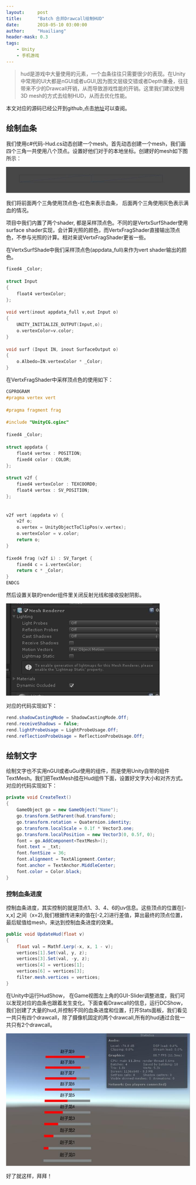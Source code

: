 ```yaml
---
layout:     post
title:      "Batch 合并Drawcall绘制HUD"
date:       2018-05-10 03:00:00
author:     "Huailiang"
header-mask: 0.3
tags:
    - Unity
    - 手机游戏
---
```



> hud是游戏中大量使用的元素，一个血条往往只需要很少的表现。在Unity中常用的UI大都是nGUI或者uGUI,因为图文层级交错或者Depth重叠，往往带来不少的Drawcall开销，从而导致游戏性能的开销。这里我们建议使用3D mesh的方式去绘制HUD，从而去优化性能。


本文对应的源码已经公开到github,点击[地址][i1]可以查阅。


## 绘制血条

我们使用c#代码-Hud.cs动态创建一个mesh。首先动态创建一个mesh，我们画四个三角一共使用八个顶点。设置好他们对于的本地坐标。创建好的mesh如下图所示：

![](/img/in-post/post-hud/hud-2.jpg)

我们将前面两个三角使用顶点色-红色来表示血条， 后面两个三角使用灰色表示满血的情况。

项目中我们内置了两个shader, 都是采样顶点色。不同的是VertxSurfShader使用surface shader实现，会计算光照的颜色，而VertxFragShader直接输出顶点色，不参与光照的计算。相对来说VertxFragShader更省一些。

在VertxSurfShade中我们采样顶点色(appdata_full)来作为vert shader输出的颜色。

```c
fixed4 _Color;  

struct Input
{
    float4 vertexColor;
};

void vert(inout appdata_full v,out Input o)
{
    UNITY_INITIALIZE_OUTPUT(Input,o);
    o.vertexColor=v.color;
}

void surf (Input IN, inout SurfaceOutput o) 
{
    o.Albedo=IN.vertexColor * _Color;
}
```

在VertxFragShader中采样顶点色的使用如下：

```c
CGPROGRAM
#pragma vertex vert

#pragma fragment frag

#include "UnityCG.cginc"

fixed4 _Color;  

struct appdata {
    float4 vertex : POSITION;
    fixed4 color : COLOR;
};

struct v2f {
    fixed4 vertexColor : TEXCOORD0;
    float4 vertex : SV_POSITION;
};


v2f vert (appdata v) {
    v2f o;
    o.vertex = UnityObjectToClipPos(v.vertex);
    o.vertexColor = v.color;
    return o;
}

fixed4 frag (v2f i) : SV_Target {
    fixed4 c = i.vertexColor;
    return c * _Color;
}
ENDCG
```

然后设置关联的render组件里关闭反射光线和接收投射阴影。

![](/img/in-post/post-hud/hud-1.jpg)


对应的代码实现如下：
```csharp
rend.shadowCastingMode = ShadowCastingMode.Off;
rend.receiveShadows = false;
rend.lightProbeUsage = LightProbeUsage.Off;
rend.reflectionProbeUsage = ReflectionProbeUsage.Off;
```



## 绘制文字

绘制文字也不实用nGUI或者uGui使用的组件，而是使用Unity自带的组件TextMesh。我们把TextMesh挂在Hud组件下面，设置好文字大小和对齐方式。对应的代码实现如下：

```csharp
private void CreateText()
{
    GameObject go = new GameObject("Name");
    go.transform.SetParent(hud.transform);
    go.transform.rotation = Quaternion.identity;
    go.transform.localScale = 0.1f * Vector3.one;
    go.transform.localPosition = new Vector3(0, 0.5f, 0);
    font = go.AddComponent<TextMesh>();
    font.text = _txt;
    font.fontSize = 36;
    font.alignment = TextAlignment.Center;
    font.anchor = TextAnchor.MiddleCenter;
    font.color = Color.black;
}
```

### 控制血条进度

控制血条进度，其实控制的就是顶点1、3、4、6的uv信息。这些顶点的位置在[-x,x] 之间（x=2),我们根据传进来的值在[-2,2]进行差值，算出最终的顶点位置，最后赋值给mesh，来达到控制血条进度的效果。
 
```csharp   
public void UpdateHud(float v)
{
    float val = Mathf.Lerp(-x, x, 1 - v);
    vertices[1].Set(val, y, z);
    vertices[3].Set(val, -y, z);
    vertices[4] = vertices[1];
    vertices[6] = vertices[3];
    filter.mesh.vertices = vertices;
}
```
在Unity中运行HudShow， 在Game视图左上角的GUI-Slider调整进度，我们可以发现对应的血条也跟着发生变化。下面查看Drawcall的信息，运行DCShow，我们创建了大量的hud,并控制不同的血条进度和位置，打开Stats面板，我们看见一共只有四个drawcall，除了摄像机固定的两个drawcall,所有的hud通过合批一共只有2个drawcall。

![](/img/in-post/post-hud/hud-3.jpg)

好了就这样，拜拜！

[i1]:https://github.com/huailiang/hud
